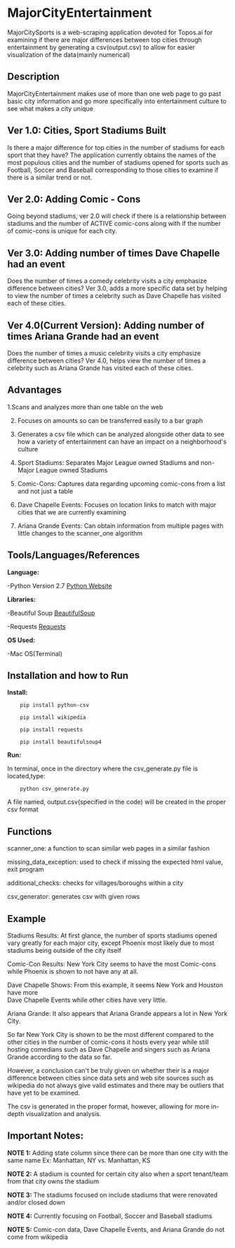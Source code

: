# MajorCityEntertainment
MajorCitySports is a web-scraping application devoted for Topos.ai 
for examining if there are major differences between top cities through entertainment 
by generating a csv(output.csv) to allow for easier visualization of the 
data(mainly numerical)

## Description
MajorCityEntertainment makes use of more than one web page to go past basic city 
information and go more specifically into entertainment culture to see what makes a city
unique


## Ver 1.0: Cities, Sport Stadiums Built
Is there a major difference for top cities in the number of stadiums for each sport
that they have? The application currently obtains the names of the most populous cities
and the number of stadiums opened for sports such as Football,
Soccer and Baseball corresponding to those cities to examine if there is 
a similar trend or not.


## Ver 2.0: Adding Comic - Cons
Going beyond stadiums, ver 2.0 will check if there is a relationship between
stadiums and the number of ACTIVE comic-cons along with if the number of comic-cons 
is unique for each city. 

## Ver 3.0: Adding number of times Dave Chapelle had an event
Does the number of times a comedy celebrity visits a city emphasize difference between cities?
Ver 3.0, adds a more specific data set by helping to view 
the number of times a celebrity such as Dave Chapelle has visited each of these cities. 


## Ver 4.0(Current Version): Adding number of times Ariana Grande had an event
Does the number of times a music celebrity visits 
a city emphasize difference between cities?
Ver 4.0, helps view the number
of times a celebrity such as Ariana Grande has visited each of these cities. 



## Advantages
1.Scans and analyzes more than one table on the web

2. Focuses on amounts so can be transferred easily to a bar graph 

3. Generates a csv file which can be analyzed alongside other data to see how 
a variety of entertainment can have an impact on a neighborhood's culture

4. Sport Stadiums: Separates Major League owned Stadiums and non-Major League owned Stadiums

5. Comic-Cons: Captures data regarding upcoming comic-cons from 
a list and not just a table 

6. Dave Chapelle Events: Focuses on location links to match with major cities that we
are currently examining 

7. Ariana Grande Events: Can obtain information from multiple pages with little changes to
the scanner_one algorithm 



## Tools/Languages/References
**Language:** 

-Python Version 2.7
[Python Website](https://www.python.org/)

**Libraries:** 

-Beautiful Soup
[BeautifulSoup](https://www.crummy.com/software/BeautifulSoup/bs4/doc/)

-Requests
[Requests](https://pypi.org/project/requests/2.7.0/)

**OS Used:** 

-Mac OS(Terminal)


## Installation and how to Run 
**Install:** 

```
	pip install python-csv
```

```
	pip install wikipedia
```

```
	pip install requests
```

```
	pip install beautifulsoup4
```





**Run:** 

In terminal, once in the directory where the csv_generate.py file is located,type:

```
	python csv_generate.py
```


A file named, output.csv(specified in the code) will be created in the proper csv format 


## Functions

scanner_one: a function to scan similar web pages in a similar fashion 

missing_data_exception: used to check if missing the expected html value, exit program 

additional_checks: checks for villages/boroughs within a city

csv_generator: generates csv with given rows 



## Example

Stadiums Results: At first glance, the number of sports stadiums opened
vary greatly for each major city, except Phoenix most likely due to most stadiums 
being outside of the city itself

Comic-Con Results: New York City seems to have the most Comic-cons while 
Phoenix is shown to not have any at all. 

Dave Chapelle Shows: From this example, it seems New York and Houston have more  
Dave Chapelle Events while other cities have very little. 

Ariana Grande: It also appears that Ariana Grande appears a lot in New York City.

So far New York City is shown to be the most different compared to the other cities
in the number of comic-cons it hosts every year
while still hosting comedians such as Dave Chapelle and 
singers such as Ariana Grande according to the data so far.

However, a conclusion can't be truly given on whether their is a major difference
between cities since data sets and web site sources such as
wikipedia do not always give valid estimates 
and there may be outliers that have yet to be examined. 

The csv is generated in the proper format, however,
allowing for more in-depth visualization and analysis. 

## Important Notes:

**NOTE 1:** Adding state column since there can be more than
one city with the same name
Ex: Manhattan, NY vs. Manhattan, KS

**NOTE 2:** A stadium is counted for certain city also when a sport 
tenant/team from that city owns the stadium 

**NOTE 3:** The stadiums focused on include stadiums that were 
renovated and/or closed down 

**NOTE 4:** Currently focusing on Football, Soccer and Baseball stadiums 

**NOTE 5:** Comic-con data, Dave Chapelle Events, and Ariana Grande 
do not come from wikipedia 




